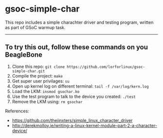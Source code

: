 # gsoc-simple-char
This repo includes a simple charachter driver and testing program, written as part of GSoC warmup task.

---

## To try this out, follow these commands on you BeagleBone
1. Clone this repo: `git clone https://github.com/lorforlinux/gsoc-simple-char.git`
2. Compile the project: `make`
3. Get super user privilages: `su`
4. Open up kernel log on different terminal: `tail -f /var/log/kern.log`
5. Load the LKM: `insmod gsochar.ko`
6. Use the test program to talk to the device you created: `./test`
7. Remove the LKM using: `rm gsochar`
   

References:
- https://github.com/thejinxters/simple_linux_character_driver
- http://derekmolloy.ie/writing-a-linux-kernel-module-part-2-a-character-device/